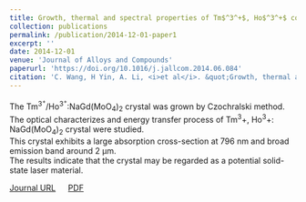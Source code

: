 ```yaml
---
title: Growth, thermal and spectral properties of Tm$^3^+$, Ho$^3^+$ co-doped NaGd(MoO$_4$)$_2$ crystal
collection: publications
permalink: /publication/2014-12-01-paper1
excerpt: ''
date: 2014-12-01
venue: 'Journal of Alloys and Compounds'
paperurl: 'https://doi.org/10.1016/j.jallcom.2014.06.084'
citation: 'C. Wang, H Yin, A. Li, <i>et al</i>. &quot;Growth, thermal and spectral properties of Tm$^3^+$, Ho$^3^+$ co-doped NaGd(MoO$_4$)$_2$ crystal&quot; <i><b>Journal of Alloys and Compounds</b></i>. 615: 482-487.'
---
```

The Tm$^3^+$/Ho$^3^+$:NaGd(MoO$_4$)$_2$ crystal was grown by Czochralski method.<br>The optical characterizes and energy transfer process of Tm$^3+$, Ho$^3+$: NaGd(MoO$_4$)$_2$ crystal were studied.<br>This crystal exhibits a large absorption cross-section at 796 nm and broad emission band around 2 μm.<br>The results indicate that the crystal may be regarded as a potential solid-state laser material.

[Journal URL](https://doi.org/10.1016/j.jallcom.2014.06.084) &emsp; [PDF]()
